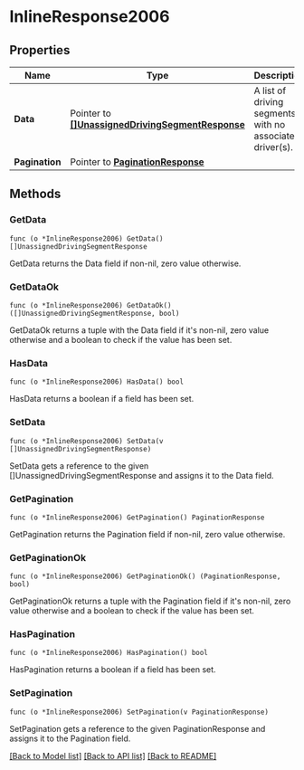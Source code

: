 # InlineResponse2006

## Properties

Name | Type | Description | Notes
------------ | ------------- | ------------- | -------------
**Data** | Pointer to [**[]UnassignedDrivingSegmentResponse**](UnassignedDrivingSegmentResponse.md) | A list of driving segments with no associated driver(s). | [optional] 
**Pagination** | Pointer to [**PaginationResponse**](paginationResponse.md) |  | [optional] 

## Methods

### GetData

`func (o *InlineResponse2006) GetData() []UnassignedDrivingSegmentResponse`

GetData returns the Data field if non-nil, zero value otherwise.

### GetDataOk

`func (o *InlineResponse2006) GetDataOk() ([]UnassignedDrivingSegmentResponse, bool)`

GetDataOk returns a tuple with the Data field if it's non-nil, zero value otherwise
and a boolean to check if the value has been set.

### HasData

`func (o *InlineResponse2006) HasData() bool`

HasData returns a boolean if a field has been set.

### SetData

`func (o *InlineResponse2006) SetData(v []UnassignedDrivingSegmentResponse)`

SetData gets a reference to the given []UnassignedDrivingSegmentResponse and assigns it to the Data field.

### GetPagination

`func (o *InlineResponse2006) GetPagination() PaginationResponse`

GetPagination returns the Pagination field if non-nil, zero value otherwise.

### GetPaginationOk

`func (o *InlineResponse2006) GetPaginationOk() (PaginationResponse, bool)`

GetPaginationOk returns a tuple with the Pagination field if it's non-nil, zero value otherwise
and a boolean to check if the value has been set.

### HasPagination

`func (o *InlineResponse2006) HasPagination() bool`

HasPagination returns a boolean if a field has been set.

### SetPagination

`func (o *InlineResponse2006) SetPagination(v PaginationResponse)`

SetPagination gets a reference to the given PaginationResponse and assigns it to the Pagination field.


[[Back to Model list]](../README.md#documentation-for-models) [[Back to API list]](../README.md#documentation-for-api-endpoints) [[Back to README]](../README.md)


